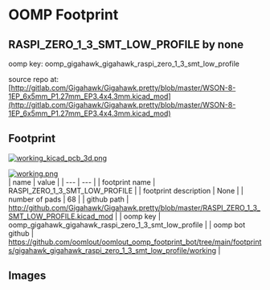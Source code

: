 # OOMP Footprint  
## RASPI_ZERO_1_3_SMT_LOW_PROFILE  by none  
  
oomp key: oomp_gigahawk_gigahawk_raspi_zero_1_3_smt_low_profile  
  
source repo at: [http://gitlab.com/Gigahawk/Gigahawk.pretty/blob/master/WSON-8-1EP_6x5mm_P1.27mm_EP3.4x4.3mm.kicad_mod](http://gitlab.com/Gigahawk/Gigahawk.pretty/blob/master/WSON-8-1EP_6x5mm_P1.27mm_EP3.4x4.3mm.kicad_mod)  
## Footprint  
  
[![working_kicad_pcb_3d.png](working_kicad_pcb_3d_600.png)](working_kicad_pcb_3d.png)  
  
[![working.png](working_600.png)](working.png)  
| name | value | 
| --- | --- | 
| footprint name | RASPI_ZERO_1_3_SMT_LOW_PROFILE | 
| footprint description | None | 
| number of pads | 68 | 
| github path | http://github.com/Gigahawk/Gigahawk.pretty/blob/master/RASPI_ZERO_1_3_SMT_LOW_PROFILE.kicad_mod | 
| oomp key | oomp_gigahawk_gigahawk_raspi_zero_1_3_smt_low_profile | 
| oomp bot github | https://github.com/oomlout/oomlout_oomp_footprint_bot/tree/main/footprints/gigahawk_gigahawk_raspi_zero_1_3_smt_low_profile/working | 
## Images  
